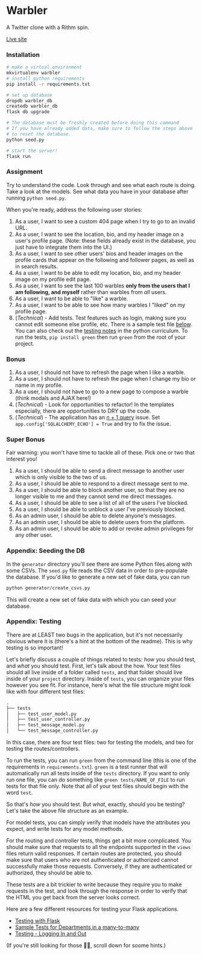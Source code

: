 # Warbler

A Twitter clone with a Rithm spin.

[Live site](https://warbler-app.herokuapp.com/)

### Installation

```sh
# make a virtual environment
mkvirtualenv warbler
# install python requirements
pip install -r requirements.txt

# set up database
dropdb warbler_db
createdb warbler_db
flask db upgrade

# The database must be freshly created before doing this command
# If you have already added data, make sure to follow the steps above
# to reset the database.
python seed.py

# start the server!
flask run
```

### Assignment

Try to understand the code. Look through and see what each route is doing. Take a look at the models. See what data you have in your database after running `python seed.py`.

When you're ready, address the following user stories:

1.  As a user, I want to see a custom 404 page when I try to go to an invalid URL.
1.  As a user, I want to see the location, bio, and my header image on a user's profile page. (Note: these fields already exist in the database, you just have to integrate them into the UI.)
1.  As a user, I want to see other users' bios and header images on the profile cards that appear on the following and follower pages, as well as in search results.
1.  As a user, I want to be able to edit my location, bio, and my header image on my profile edit page.
1.  As a user, I want to see the last 100 warbles **only from the users that I am following, and myself** rather than warbles from _all_ users.
1.  As a user, I want to be able to "like" a warble.
1.  As a user, I want to be able to see how many warbles I "liked" on my profile page.
1.  (_Technical_) - Add tests. Test features such as login, making sure you cannot edit someone else profile, etc. There is a sample test file [below](#appendix-test-example). You can also check out the [testing notes](https://github.com/rithmschool/python_curriculum/blob/master/Unit-02/08-testing_continued.md) in the python curriculum. To run the tests, `pip install green` then run `green` from the root of your project.

### Bonus

1.  As a user, I should not have to refresh the page when I like a warble.
1.  As a user, I should not have to refresh the page when I change my bio or name in my profile.
1.  As a user, I should not have to go to a new page to compose a warble (think modals and AJAX here!)
1.  (_Technical_) - Look for opportunities to refactor! In the templates especially, there are opportunities to DRY up the code.
1.  (_Technical_) - The application has an [n + 1 query](https://www.rithmschool.com/courses/flask-fundamentals/database-performance) issue. Set `app.config['SQLALCHEMY_ECHO'] = True` and try to fix the issue.

### Super Bonus

Fair warning: you won't have time to tackle all of these. Pick one or two that interest you!

1.  As a user, I should be able to send a direct message to another user which is only visible to the two of us.
1.  As a user, I should be able to respond to a direct message sent to me.
1.  As a user, I should be able to block another user, so that they are no longer visible to me and they cannot send me direct messages.
1.  As a user, I should be able to see a list of all of the users I've blocked.
1.  As a user, I should be able to unblock a user I've previously blocked.
1.  As an admin user, I should be able to delete anyone's messages.
1.  As an admin user, I should be able to delete users from the platform.
1.  As an admin user, I should be able to add or revoke admin privileges for any other user.

### Appendix: Seeding the DB

In the `generator` directory you'll see there are some Python files along with some CSVs. The `seed.py` file reads the CSV data in order to pre-populate the database. If you'd like to generate a new set of fake data, you can run

```sh
python generator/create_csvs.py
```

This will create a new set of fake data with which you can seed your database.

### Appendix: Testing

There are at LEAST two bugs in the application, but it's not necessarily obvious where it is (there's a hint at the bottom of the readme). This is why testing is so important!

Let's briefly discuss a couple of things related to tests: _how_ you should test, and _what_ you should test. First, let's talk about the how. Your test files should all live inside of a folder called `tests`, and that folder should live inside of your `project` directory. Inside of `tests`, you can organize your files however you see fit. For instance, here's what the file structure might look like with four different test files:

```sh
.
├── tests
│   ├── test_user_model.py
│   ├── test_user_controller.py
│   ├── test_message_model.py
│   └── test_message_controller.py
```

In this case, there are four test files: two for testing the models, and two for testing the routes/controllers.

To run the tests, you can run `green` from the command line (this is one of the requirements in `requirements.txt`). `green` is a test runner that will automatically run all tests inside of the `tests` directory. If you want to only run one file, you can do something like `green tests/NAME_OF_FILE` to run tests for that file only. Note that all of your test files should begin with the word `test`.

So that's _how_ you should test. But _what_, exactly, should you be testing? Let's take the above file structure as an example.

For model tests, you can simply verify that models have the attributes you expect, and write tests for any model methods.

For the routing and controller tests, things get a bit more complicated. You should make sure that requests to all the endpoints supported in the `views` files return valid responses. If certain routes are protected, you should make sure that users who are not authenticated or authorized cannot successfully make those requests. Conversely, if they are authenticated or authorized, they should be able to.

These tests are a bit trickier to write because they require you to make requests in the test, and look through the response in order to verify that the HTML you get back from the server looks correct.

Here are a few different resources for testing your Flask applications.

- [Testing with Flask](https://www.rithmschool.com/courses/flask-fundamentals/testing-with-flask)
- [Sample Tests for Departments in a many-to-many](https://github.com/rithmschool/python_curriculum/blob/master/Unit-02/examples/many_to_many/project/tests/test_departments.py)
- [Testing - Logging In and Out](http://flask.pocoo.org/docs/0.12/testing/#logging-in-and-out)

(If you're still looking for those 🐛🐛, scroll down for soome hints.)

&nbsp;

&nbsp;

&nbsp;

&nbsp;

&nbsp;

&nbsp;

&nbsp;

&nbsp;

&nbsp;

&nbsp;

&nbsp;

&nbsp;

&nbsp;

&nbsp;

&nbsp;

&nbsp;

&nbsp;

&nbsp;

&nbsp;

&nbsp;

&nbsp;

&nbsp;

&nbsp;

&nbsp;

&nbsp;

&nbsp;

&nbsp;

&nbsp;

&nbsp;

&nbsp;

&nbsp;

&nbsp;

&nbsp;

&nbsp;

&nbsp;

&nbsp;

&nbsp;

&nbsp;

&nbsp;

&nbsp;

&nbsp;

&nbsp;

&nbsp;

&nbsp;

&nbsp;

&nbsp;

&nbsp;

&nbsp;

For one bug, the first step in producing it is searching for yourself while you're logged in.

For another bug, what happens when you go to `/users/login` when you're already logged in?
